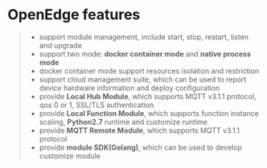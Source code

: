 # OpenEdge features

> + support module management, include start, stop, restart, listen and upgrade
> + support two mode: **docker container mode** and **native process mode**
> + docker container mode support resources isolation and restriction
> + support cloud management suite, which can be used to report device hardware information and deploy configuration
> + provide **Local Hub Module**, which supports MQTT v3.1.1 protocol, qos 0 or 1, SSL/TLS authentication
> + provide **Local Function Module**, which supports function instance scaling, **Python2.7** runtime and customize runtime
> + provide **MQTT Remote Module**, which supports MQTT v3.1.1 protocol
> + provide **module SDK(Golang)**, which can be used to develop customize module